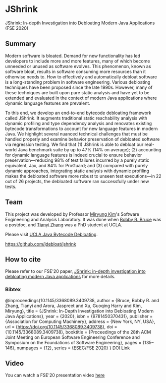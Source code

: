 # JShrink
JShrink: In-depth Investigation into Debloating Modern Java Applications (FSE 2020)

## Summary 
Modern software is bloated. Demand for new functionality has led developers to include more and more features, many of which become unneeded or unused as software evolves. This phenomenon, known as software bloat, results in software consuming more resources than it otherwise needs to. How to effectively and automatically debloat software is a long-standing problem in software engineering. Various debloating techniques have been proposed since the late 1990s. However, many of these techniques are built upon pure static analysis and have yet to be extended and evaluated in the context of modern Java applications where dynamic language
features are prevalent.

To this end, we develop an end-to-end bytecode debloating framework called JShrink. It augments traditional static reachability analysis with dynamic profiling and type dependency analysis and renovates existing bytecode transformations to account for new language features in modern Java. We highlight several nuanced
technical challenges that must be handled properly and examine behavior preservation of debloated software via regression testing. We find that (1) JShrink is able to debloat our real-world Java benchmark suite by up to 47% (14% on average); (2) accounting for dynamic language features is indeed crucial to ensure behavior preservation—reducing 98% of test failures incurred by a purely static equivalent, Jax, and 84% for ProGuard; and (3) compared with purely dynamic approaches, integrating static analysis with dynamic profiling makes the debloated software more robust to unseen test executions—in 22 out of 26 projects, the debloated software ran successfully under new tests.

## Team 
This project was developed by Professor [Miryung Kim](http://web.cs.ucla.edu/~miryung/)'s Software Engineering and Analysis Laboratory. It was done when [Bobby R. Bruce](https://www.bobbybruce.net/) was a postdoc, and [Tianyi Zhang](https://tianyi-zhang.github.io/) was a PhD student at UCLA.

Please visit [UCLA Java Bytecode Debloating](https://github.com/jdebloat).

https://github.com/jdebloat/jshrink


## How to cite 
Please refer to our FSE'20 paper, [JShrink: in-depth investigation into debloating modern Java applications](https://dl.acm.org/doi/abs/10.1145/3368089.3409738) for more details. 

### Bibtex  
@inproceedings{10.1145/3368089.3409738,
author = {Bruce, Bobby R. and Zhang, Tianyi and Arora, Jaspreet and Xu, Guoqing Harry and Kim, Miryung},
title = {JShrink: In-Depth Investigation into Debloating Modern Java Applications},
year = {2020},
isbn = {9781450370431},
publisher = {Association for Computing Machinery},
address = {New York, NY, USA},
url = {https://doi.org/10.1145/3368089.3409738},
doi = {10.1145/3368089.3409738},
booktitle = {Proceedings of the 28th ACM Joint Meeting on European Software Engineering Conference and Symposium on the Foundations of Software Engineering},
pages = {135–146},
numpages = {12},
series = {ESEC/FSE 2020}
}
[DOI Link](https://doi.org/10.1145/3368089.3409738)

## Video
You can watch a FSE'20 presentation video [here](https://www.youtube.com/watch?v=MwIqCkxb6Zs)
